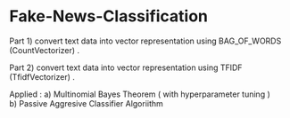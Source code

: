 # Fake-News-Classification

Part 1) convert text data into vector representation using BAG_OF_WORDS (CountVectorizer) .

Part 2) convert text data into vector representation using TFIDF (TfidfVectorizer) .

Applied :  a) Multinomial Bayes Theorem ( with hyperparameter tuning )  
           b) Passive Aggresive Classifier Algoriithm
